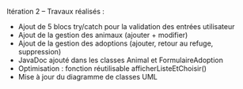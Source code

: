 Itération 2 – Travaux réalisés :

- Ajout de 5 blocs try/catch pour la validation des entrées utilisateur
- Ajout de la gestion des animaux (ajouter + modifier)
- Ajout de la gestion des adoptions (ajouter, retour au refuge, suppression)
- JavaDoc ajouté dans les classes Animal et FormulaireAdoption
- Optimisation : fonction réutilisable afficherListeEtChoisir()
- Mise à jour du diagramme de classes UML
